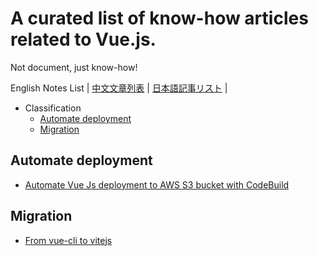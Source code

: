 # A curated list of know-how articles related to Vue.js.
Not document, just know-how!

English Notes List | [中文文章列表](./README.zh.md) | [日本語記事リスト](./README.jp.md) |

- Classification
  - [Automate deployment](#Automate-deployment)
  - [Migration](#Migration)

## Automate deployment
- [Automate Vue Js deployment to AWS S3 bucket with CodeBuild](https://bibhuticoder.medium.com/automate-vue-js-deployment-to-aws-s3-bucket-with-codebuild-bf1c78a59eb8)

## Migration
- [From vue-cli to vitejs](https://medium.com/nerd-for-tech/from-vue-cli-to-vitejs-648d2f5e031d)
